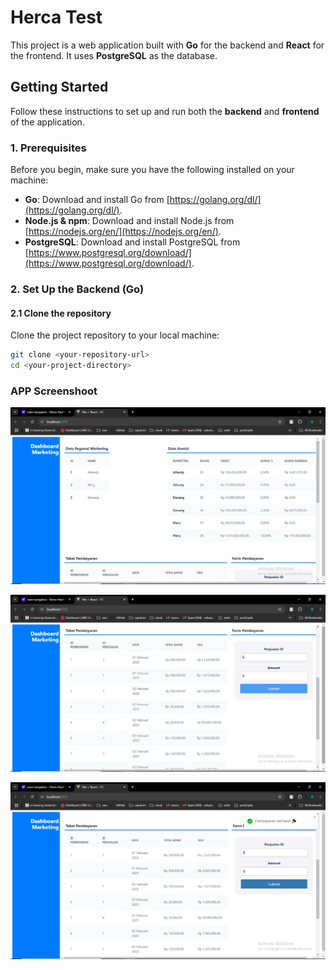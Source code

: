 # Herca Test

This project is a web application built with **Go** for the backend and **React** for the frontend. It uses **PostgreSQL** as the database.

## Getting Started

Follow these instructions to set up and run both the **backend** and **frontend** of the application.

### 1. Prerequisites

Before you begin, make sure you have the following installed on your machine:

- **Go**: Download and install Go from [https://golang.org/dl/](https://golang.org/dl/).
- **Node.js & npm**: Download and install Node.js from [https://nodejs.org/en/](https://nodejs.org/en/).
- **PostgreSQL**: Download and install PostgreSQL from [https://www.postgresql.org/download/](https://www.postgresql.org/download/).

### 2. Set Up the Backend (Go)

#### 2.1 Clone the repository

Clone the project repository to your local machine:

```bash
git clone <your-repository-url>
cd <your-project-directory>
```

### APP Screenshoot
![alt text](image.png)

![alt text](image-1.png)

![alt text](image-2.png)
